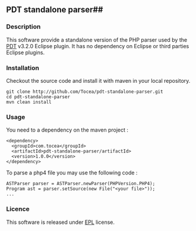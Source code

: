 ## PDT standalone parser##

### Description ###

This software provide a standalone version of the PHP parser used by the [PDT](http://projects.eclipse.org/projects/tools.pdt) v3.2.0 Eclipse plugin. 
It has no dependency on Eclipse or third parties Eclipse plugins. 

### Installation ###

Checkout the source code and install it with maven in your local repository.

    git clone http://github.com/Tocea/pdt-standalone-parser.git
    cd pdt-standalone-parser
    mvn clean install

### Usage ###

You need to a dependency on the maven project :

    <dependency>
      <groupId>com.tocea</groupId>
      <artifactId>pdt-standalone-parser/artifactId>
      <version>1.0.0</version>
    </dependency>
    
To parse a php4 file you may use the following code :

    ASTParser parser = ASTParser.newParser(PHPVersion.PHP4);
    Program ast = parser.setSource(new File("<your file>"));
    ...

### Licence ###

This software is released under [EPL](http://www.eclipse.org/legal/epl-v10.html) license.

